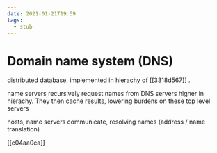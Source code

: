 ```yaml
---
date: 2021-01-21T19:59
tags: 
  - stub
---
```


# Domain name system (DNS)

distributed database, implemented in hierachy of [[3318d567]] .

name servers recursively request names from DNS servers higher in hierachy. They then cache results, lowering burdens on these top level servers

hosts, name servers communicate, resolving names (address / name translation)

[[c04aa0ca]]
